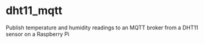 # dht11_mqtt
Publish temperature and humidity readings to an MQTT broker from a DHT11 sensor on a Raspberry Pi
